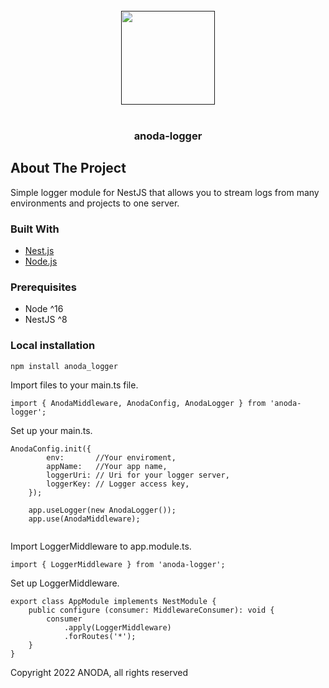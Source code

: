 <!-- COMPANY LOGO -->
<br />
<div align="center">
  <a href="">
    <img src="https://drive.google.com/uc?id=1SseYQru59okRfI5F7ImJdClfjK5CIB56" width="150px" alt="">
  </a>
</div>

<br />
<div align="center">

<h3 align="center">anoda-logger</h3>
</div>


<!-- ABOUT THE PROJECT -->
## About The Project

Simple logger module for NestJS that allows you to stream logs from many environments and projects to one server.

### Built With

* [Nest.js](https://nestjs.org/)
* [Node.js](https://nodejs.org/en/)

### Prerequisites

- Node ^16
- NestJS ^8

### Local installation


`npm install anoda_logger`

Import files to your main.ts file.

```import { AnodaMiddleware, AnodaConfig, AnodaLogger } from 'anoda-logger';```

Set up your main.ts.

```
AnodaConfig.init({
        env:       //Your enviroment,
        appName:   //Your app name,
        loggerUri: // Uri for your logger server,
        loggerKey: // Logger access key,
    });

    app.useLogger(new AnodaLogger());
    app.use(AnodaMiddleware);
    
```

Import LoggerMiddleware to app.module.ts.

```import { LoggerMiddleware } from 'anoda-logger';```

Set up LoggerMiddleware.

```
export class AppModule implements NestModule {
    public configure (consumer: MiddlewareConsumer): void {
        consumer
            .apply(LoggerMiddleware)
            .forRoutes('*');
    }
}
```

Copyright 2022 ANODA, all rights reserved
